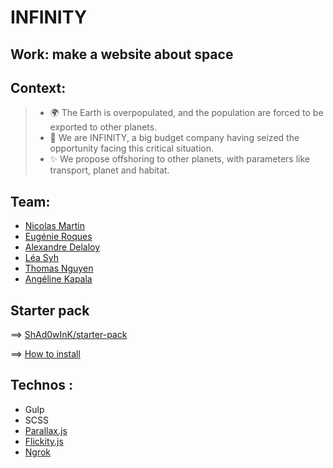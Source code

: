 # INFINITY

## Work: make a website about space

## Context: 
> * 🌍 The Earth is overpopulated, and the population are forced to be exported to other planets. 
> * 🚀 We are INFINITY, a big budget company having seized the opportunity facing this critical situation. 
> * ✨ We propose offshoring to other planets, with parameters like transport, planet and habitat.

## Team:

* [Nicolas Martin](https://github.com/WebFaker)
* [Eugénie Roques](https://github.com/eugenierqs)
* [Alexandre Delaloy](https://github.com/ShAd0wInK)
* [Léa Syh](https://github.com/SyInth)
* [Thomas Nguyen](https://github.com/webbystalker)
* [Angéline Kapala](https://github.com/Angelinekpl)

## Starter pack

==> [ShAd0wInK/starter-pack](http://github.com/ShAd0wInK/starter-pack)

==> [How to install](https://github.com/ShAd0wInK/starter-pack/blob/master/README.md)

## Technos :
* Gulp
* SCSS
* [Parallax.js](http://matthew.wagerfield.com/parallax/)
* [Flickity.js](https://flickity.metafizzy.co/)
* [Ngrok](https://ngrok.com/)

